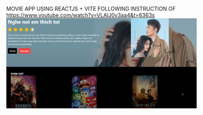 MOVIE APP USING REACTJS + VITE FOLLOWING INSTRUCTION OF https://www.youtube.com/watch?v=VLAlJ0v3aa4&t=6363s
![Alt text](src\assets\movie_app_demo.png?raw=true "Title")